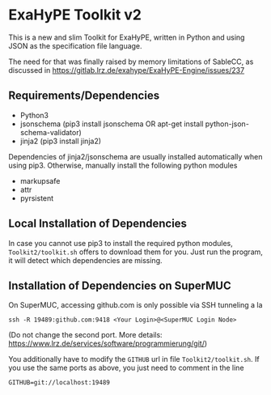 # ExaHyPE Toolkit v2

This is a new and slim Toolkit for ExaHyPE, written in Python and using JSON as the
specification file language.

The need for that was finally raised by memory limitations of SableCC, as discussed
in https://gitlab.lrz.de/exahype/ExaHyPE-Engine/issues/237

## Requirements/Dependencies

* Python3
* jsonschema (pip3 install jsonschema OR apt-get install python-json-schema-validator)
* jinja2     (pip3 install jinja2)

Dependencies of jinja2/jsonschema are usually installed automatically when
using pip3. Otherwise, manually install the following python modules

* markupsafe
* attr
* pyrsistent 

## Local Installation of Dependencies

In case you cannot use pip3 to install the required python modules,
`Toolkit2/toolkit.sh` offers to download them for you.
Just run the program, it will detect which dependencies are missing.

## Installation of Dependencies on SuperMUC

On SuperMUC, accessing github.com is only possible via SSH tunneling a la

```
ssh -R 19489:github.com:9418 <Your Login>@<SuperMUC Login Node>
```
(Do not change the second port. More details: https://www.lrz.de/services/software/programmierung/git/)

You additionally have to modify the `GITHUB` url in file `Toolkit2/toolkit.sh`.
If you use the same ports as above, you just need to comment in the line
```
GITHUB=git://localhost:19489
```
